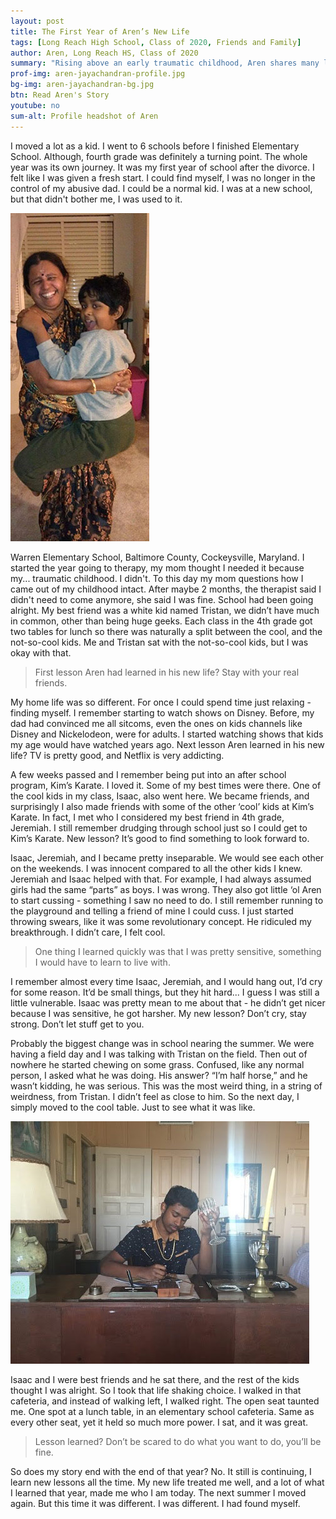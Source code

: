 ```yaml
---
layout: post
title: The First Year of Aren’s New Life
tags: [Long Reach High School, Class of 2020, Friends and Family] 
author: Aren, Long Reach HS, Class of 2020
summary: "Rising above an early traumatic childhood, Aren shares many lessons learned on his journey to truly finding himself."
prof-img: aren-jayachandran-profile.jpg
bg-img: aren-jayachandran-bg.jpg
btn: Read Aren's Story
youtube: no
sum-alt: Profile headshot of Aren
---
```


I  moved a lot as a kid. I went to 6 schools before I finished Elementary School. Although, fourth grade was definitely a turning point. The whole year was its own journey. It was my first year of school after the divorce. I felt like I was given a fresh start. I could find myself, I was no longer in the control of my abusive dad. I could be a normal kid. I was at a new school, but that didn't bother me, I was used to it. 

<p><img class="post__img" src="/img/story/aren-with-relative-childhood.jpg" alt="Aren being held by a female family member as a young child."></p>

Warren Elementary School, Baltimore County, Cockeysville, Maryland. I started the year going to therapy, my mom thought I needed it because my... traumatic childhood. I didn't. To this day my mom questions how I came out of my childhood intact. After maybe 2 months, the therapist said I didn't need to come anymore, she said I was fine. School had been going alright. My best friend was a white kid named Tristan, we didn’t have much in common, other than being huge geeks. Each class in the 4th grade got two tables for lunch so there was naturally a split between the cool, and the not-so-cool kids. Me and Tristan sat with the not-so-cool kids, but I was okay with that. 

> First lesson Aren had learned in his new life? Stay with your real friends.

My home life was so different. For once I could spend time just relaxing - finding myself. I remember starting to watch shows on Disney. Before, my dad had convinced me all sitcoms, even the ones on kids channels like Disney and Nickelodeon, were for adults. I started watching shows that kids my age would have watched years ago. Next lesson Aren learned in his new life? TV is pretty good, and Netflix is very addicting. 

A few weeks passed and I remember being put into an after school program, Kim’s Karate. I loved it. Some of my best times were there. One of the cool kids in my class, Isaac, also went here. We became friends, and surprisingly I also made friends with some of the other ‘cool’ kids at Kim’s Karate. In fact, I met who I considered my best friend in 4th grade, Jeremiah. I still remember drudging through school just so I could get to Kim’s Karate. New lesson? It’s good to find something to look forward to.

Isaac, Jeremiah, and I became pretty inseparable. We would see each other on the weekends. I was innocent compared to all the other kids I knew. Jeremiah and Isaac helped with that. For example, I had always assumed girls had the same “parts” as boys. I was wrong. They also got little ‘ol Aren to start cussing - something I saw no need to do. I still remember running to the playground and telling a friend of mine I could cuss. I just started throwing swears, like it was some revolutionary concept. He ridiculed my breakthrough. I didn’t care, I felt cool.

> One thing I learned quickly was that I was pretty sensitive, something I would have to learn to live with. 

I remember almost every time Isaac, Jeremiah, and I would hang out, I’d cry for some reason. It’d be small things, but they hit hard... I guess I was still a little vulnerable. Isaac was pretty mean to me about that - he didn’t get nicer because I was sensitive, he got harsher. My new lesson? Don’t cry, stay strong. Don’t let stuff get to you.

Probably the biggest change was in school nearing the summer. We were having a field day and I was talking with Tristan on the field. Then out of nowhere he started chewing on some grass. Confused, like any normal person, I asked what he was doing. His answer? “I’m half horse,” and he wasn’t kidding, he was serious. This was the most weird thing, in a string of weirdness, from Tristan. I didn’t feel as close to him. So the next day, I simply moved to the cool table. Just to see what it was like. 

<p><img class="post__img" src="/img/story/aren-sitting-at-desk.jpg" alt="Aren sitting at a desk writing."></p>

Isaac and I were best friends and he sat there, and the rest of the kids thought I was alright. So I took that life shaking choice. I walked in that cafeteria, and instead of walking left, I walked right. The open seat taunted me. One spot at a lunch table, in an elementary school cafeteria. Same as every other seat, yet it held so much more power. I sat, and it was great. 

> Lesson learned? Don’t be scared to do what you want to do, you’ll be fine.

So does my story end with the end of that year? No. It still is continuing, I learn new lessons all the time. My new life treated me well, and a lot of what I learned that year, made me who I am today. The next summer I moved again. But this time it was different. I was different. I had found myself.
